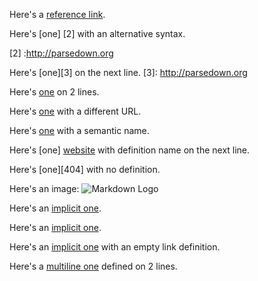 Here's a [reference link][1].

[1]: http://parsedown.org

Here's [one] [2] with an alternative syntax.

[2] :http://parsedown.org

Here's [one][3] on the next line.
[3]: http://parsedown.org

Here's [one][4] on 2 lines.

[4]:
http://parsedown.org

Here's [one][5] with a different URL.

[5]: http://parsedown.org/tests/

Here's [one][website] with a semantic name.

[website]: http://parsedown.org

Here's [one]
[website] with definition name on the next line.

Here's [one][404] with no definition.

Here's an image: ![Markdown Logo][image]

[image]: /md.png

Here's an [implicit one].

Here's an [implicit one].

[implicit one]: http://google.com

Here's an [implicit one][] with an empty link definition.

Here's a [multiline
one][website] defined on 2 lines.